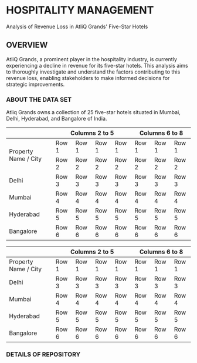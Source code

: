 # HOSPITALITY MANAGEMENT

Analysis of Revenue Loss in AtliQ Grands' Five-Star Hotels

## OVERVIEW
AtliQ Grands, a prominent player in the hospitality industry, is currently experiencing a decline in revenue for its five-star hotels. This analysis aims to thoroughly investigate and understand the factors contributing to this revenue loss, enabling stakeholders to make informed decisions for strategic improvements.

### ABOUT THE DATA SET
Atliq Grands owns a collection of 25 five-star hotels situated in Mumbai, Delhi, Hyderabad, and Bangalore of India.














<body>

  <table>
    <thead>
      <tr>
        <th> </th>
        <th colspan="4">Columns 2 to 5</th>
        <th colspan="3">Columns 6 to 8</th>
      </tr>
    </thead>
    <tbody>
      <tr>
        <td rowspan="2">Property Name / City</td>
        <td>Row 1</td>
        <td>Row 1</td>
        <td>Row 1</td>
        <td>Row 1</td>
        <td>Row 1</td>
        <td>Row 1</td>
        <td>Row 1</td>
      </tr>
      <tr>
        <td>Row 2</td>
        <td>Row 2</td>
        <td>Row 2</td>
        <td>Row 2</td>
        <td>Row 2</td>
        <td>Row 2</td>
        <td>Row 2</td>
      </tr>
      <tr>
        <td>Delhi</td>
        <td>Row 3</td>
        <td>Row 3</td>
        <td>Row 3</td>
        <td>Row 3</td>
        <td>Row 3</td>
        <td>Row 3</td>
        <td>Row 3</td>
      </tr>
      <tr>
        <td>Mumbai</td>
        <td>Row 4</td>
        <td>Row 4</td>
        <td>Row 4</td>
        <td>Row 4</td>
        <td>Row 4</td>
        <td>Row 4</td>
        <td>Row 4</td>
      </tr>
      <tr>
        <td>Hyderabad</td>
        <td>Row 5</td>
        <td>Row 5</td>
        <td>Row 5</td>
        <td>Row 5</td>
        <td>Row 5</td>
        <td>Row 5</td>
        <td>Row 5</td>
      </tr>
      <tr>
        <td>Bangalore</td>
        <td>Row 6</td>
        <td>Row 6</td>
        <td>Row 6</td>
        <td>Row 6</td>
        <td>Row 6</td>
        <td>Row 6</td>
        <td>Row 6</td>
      </tr>
    </tbody>
  </table>

</body>







<body>

  <table>
    <thead>
      <tr>
        <th> </th>
        <th colspan="4">Columns 2 to 5</th>
        <th colspan="3">Columns 6 to 8</th>
      </tr>
    </thead>
    <tbody>
      <tr>
        <td rowspan="2">Property Name / City</td>
        <td rowspan="2">Row 1</td>
        <td rowspan="2">Row 1</td>
        <td rowspan="2">Row 1</td>
        <td rowspan="2">Row 1</td>
        <td rowspan="2">Row 1</td>
        <td rowspan="2">Row 1</td>
        <td rowspan="2">Row 1</td>
      </tr>
      <tr></tr>
      <tr>
        <td>Delhi</td>
        <td>Row 3</td>
        <td>Row 3</td>
        <td>Row 3</td>
        <td>Row 3</td>
        <td>Row 3</td>
        <td>Row 3</td>
        <td>Row 3</td>
      </tr>
      <tr>
        <td>Mumbai</td>
        <td>Row 4</td>
        <td>Row 4</td>
        <td>Row 4</td>
        <td>Row 4</td>
        <td>Row 4</td>
        <td>Row 4</td>
        <td>Row 4</td>
      </tr>
      <tr>
        <td>Hyderabad</td>
        <td>Row 5</td>
        <td>Row 5</td>
        <td>Row 5</td>
        <td>Row 5</td>
        <td>Row 5</td>
        <td>Row 5</td>
        <td>Row 5</td>
      </tr>
      <tr>
        <td>Bangalore</td>
        <td>Row 6</td>
        <td>Row 6</td>
        <td>Row 6</td>
        <td>Row 6</td>
        <td>Row 6</td>
        <td>Row 6</td>
        <td>Row 6</td>
      </tr>
    </tbody>
  </table>

</body>








### DETAILS OF REPOSITORY
